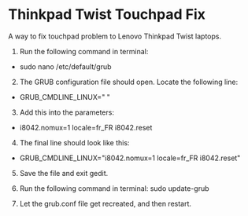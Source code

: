 # Thinkpad Twist Touchpad Fix 
A way to fix touchpad problem to Lenovo Thinkpad Twist laptops.


1. Run the following command in terminal:

+ sudo nano /etc/default/grub

2. The GRUB configuration file should open. Locate the following line:

+ GRUB_CMDLINE_LINUX=" "

3. Add this into the parameters:

+ i8042.nomux=1 locale=fr_FR i8042.reset

4. The final line should look like this:

+ GRUB_CMDLINE_LINUX="i8042.nomux=1 locale=fr_FR i8042.reset"

5. Save the file and exit gedit.

6. Run the following command in terminal:
sudo update-grub

7. Let the grub.conf file get recreated, and then restart.


